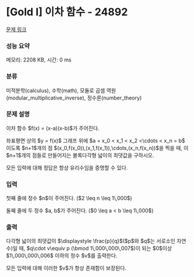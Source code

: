 # [Gold I] 이차 함수 - 24892 

[문제 링크](https://www.acmicpc.net/problem/24892) 

### 성능 요약

메모리: 2208 KB, 시간: 0 ms

### 분류

미적분학(calculus), 수학(math), 모듈로 곱셈 역원(modular_multiplicative_inverse), 정수론(number_theory)

### 문제 설명

<p>이차 함수 $f(x) = (x-a)(x-b)$가 주어진다.</p>

<p>좌표평면 상의 $y = f(x)$ 그래프 위에 $a = x_0 < x_1 < x_2 <\cdots < x_n = b$ 이도록 $n+1$개의 점 $(x_0,f(x_0)),(x_1,f(x_1)),\cdots,(x_n,f(x_n))$을 찍을 때, 이 $n+1$개의 점들로 만들어지는 볼록다각형 넓이의 최댓값을 구하시오.</p>

<p>모든 입력에 대해 정답은 항상 유리수임을 증명할 수 있다.</p>

### 입력 

 <p>첫째 줄에 정수 $n$이 주어진다. ($2 \leq n \leq 1\,000$)</p>

<p>둘째 줄에 두 정수 $a, b$가 주어진다. ($0 \leq a < b \leq 1\,000$)</p>

### 출력 

 <p>다각형 넓이의 최댓값이 $\displaystyle \frac{p}{q}$($p$와 $q$는 서로소인 자연수)일 때, $q\cdot v\equiv p (\bmod 1\,000\,000\,007$)이 되는 $0$이상 $1\,000\,000\,006$ 이하의 정수 $v$를 출력한다.</p>

<p>모든 입력에 대해 이러한 $v$가 항상 존재함이 보장된다.</p>


